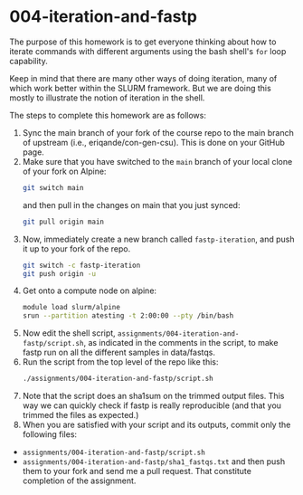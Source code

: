 # 004-iteration-and-fastp

The purpose of this homework is to get everyone thinking about how to
iterate commands with different arguments using the bash shell's
`for` loop capability.

Keep in mind that there are many other ways of doing iteration, many
of which work better within the SLURM framework.  But we are doing this
mostly to illustrate the notion of iteration in the shell.

The steps to complete this homework are as follows:

1. Sync the main branch of your fork of the course repo to the
main branch of upstream (i.e., eriqande/con-gen-csu). This is done
on your GitHub page.
2. Make sure that you have switched to the `main` branch of your local
clone of your fork on Alpine:
    ```sh
    git switch main
    ```
    and then pull in the changes on main
    that you just synced:
    ```sh
    git pull origin main
    ```
3. Now, immediately create a new branch called `fastp-iteration`,
and push it up to your fork of the repo.
    ```sh
    git switch -c fastp-iteration
    git push origin -u 
    ```
4. Get onto a compute node on alpine:
    ```sh
    module load slurm/alpine
    srun --partition atesting -t 2:00:00 --pty /bin/bash
    ```
4. Now edit the shell script, `assignments/004-iteration-and-fastp/script.sh`, as indicated in the
comments in the script, to make fastp run on all the different
samples in data/fastqs.
5. Run the script from the top level of the repo like this:
    ```sh
    ./assignments/004-iteration-and-fastp/script.sh
    ```
6. Note that the script does an sha1sum on the trimmed output files.  This
way we can quickly check if fastp is really reproducible (and that you
trimmed the files as expected.)
7. When you are satisfied with your script and its outputs, commit only the following files:
  - `assignments/004-iteration-and-fastp/script.sh`
  - `assignments/004-iteration-and-fastp/sha1_fastqs.txt`
and then push them to your fork and send me a pull request.  That constitute
completion of the assignment.

